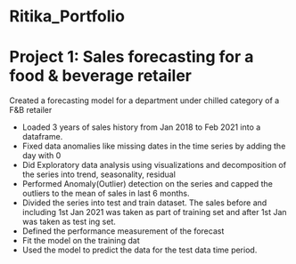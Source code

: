 # **Ritika_Portfolio**

# **Project 1: Sales forecasting for a food & beverage retailer**
Created a forecasting model for a department under chilled category of a F&B retailer
* Loaded 3 years of sales history from Jan 2018 to Feb 2021 into a dataframe.
* Fixed data anomalies like missing dates in the time series by adding the day with 0
* Did Exploratory data analysis using visualizations and decomposition of the series into trend, seasonality, residual
* Performed Anomaly(Outlier) detection on the series and capped the outliers to the mean of sales in last 6 months. 
* Divided the series into test and train dataset. The sales before and including 1st Jan 2021 was taken as part of training set and after 1st Jan was taken as test ing set. 
* Defined the performance measurement of the forecast
* Fit the model on the training dat
* Used the model to predict the data for the test data time period. 
